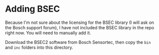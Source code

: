 # Adding BSEC

Because I'm not sure about the licensing for the BSEC library
(I will ask on the Bosch support forum), I have not included the BSEC library
in the repo right now. You will need to manually add it.

Download the BSEC2 software from Bosch Sensortec, then copy the `bin` and `inc`
folders into this directory.